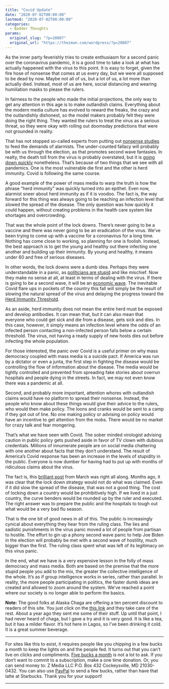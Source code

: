 ```yaml
---
title: "Covid Update"
date: "2020-07-02T00:00:00"
lastmod: "2020-07-02T00:00:00"
categories:
  - Badder Thoughts
params:
  original_slug: "?p=20807"
  original_url: "https://thezman.com/wordpress/?p=20807"
---
```


As the inner party feverishly tries to create enthusiasm for a second
panic over the coronavirus pandemic, it is a good time to take a look at
what has actually happened with the virus to this point. It is easy to
forget, given the fire hose of nonsense that comes at us every day, but
we were all supposed to be dead by now. Maybe not all of us, but a lot
of us, a lot more than actually died. Instead, most of us are here,
social distancing and wearing humiliation masks to please the rulers.

In fairness to the people who made the initial projections, the only way
to get any attention in this age is to make outlandish claims.
Everything about the modern media culture has evolved to reward the
freaks, the crazy and the outlandishly dishonest, so the model makers
probably felt they were doing the right thing. They wanted the rulers to
treat the virus as a serious threat, so they were okay with rolling out
doomsday predictions that were not grounded in reality.

That has not stopped so-called experts from putting out [nonsense
studies](https://www.cnbc.com/2020/07/01/official-us-coronavirus-death-toll-is-a-substantial-undercount-of-actual-tally-new-yale-study-finds.html)
to feed the demands of alarmists. The under-counted fallacy will
probably be with us through the election, as that promotes second wave
fantasies. In realty, the death toll from the virus is probably
overstated, but it is [going down
quickly](https://issuesinsights.com/2020/06/25/falling-covid-19-death-rates-are-even-smaller-than-they-look/)
nonetheless. That’s because of two things that we see with all
pandemics. One is the most vulnerable die first and the other is herd
immunity. Covid is following the same course.

A good example of the power of mass media to warp the truth is how the
phrase “herd immunity” was quickly turned into an epithet. Even now,
alarmist sneer about herd immunity as if it is voodoo. The fact is, the
way forward for this thing was always going to be reaching an infection
level that slowed the spread of the disease. The only question was how
quickly it could happen, without creating problems in the health care
system like shortages and overcrowding.

That was the whole point of the lock downs. There’s never going to be a
vaccine and there was never going to be an eradication of the virus.
We’ve been trying to come up with a vaccine for a coronavirus for a long
time. Nothing has come close to working, so planning for one is foolish.
Instead, the best approach is to get the young and healthy out there
infecting one another and building up their immunity. By young and
healthy, it means under 60 and free of serious diseases.

In other words, the lock downs were a dumb idea. Perhaps they were
understandable in a panic, as [politicians are
stupid](https://www.bloomberg.com/news/articles/2020-06-24/sweden-s-epidemiologist-says-world-went-mad-imposing-lockdowns)
and like mischief. Now they make no sense at all, at least in terms of
dealing with the virus. If there is going to be a second wave, it will
be an [economic
wave](https://www.aier.org/article/again-what-were-the-benefits-of-locking-down/).
The inevitable Covid flare ups in pockets of the country this fall will
simply be the result of slowing the natural spread of the virus and
delaying the progress toward the [Herd Immunity
Threshold](https://jbhandleyblog.com/home/2020/6/28/secondwave).

As an aside, herd immunity does not mean the entire herd must be exposed
and develop antibodies. It can mean that, but it can also mean that
everyone who could get sick and die from a disease, gets sick and dies.
In this case, however, it simply means an infection level where the odds
of an infected person contacting a non-infected person falls below a
certain threshold. The virus, not having a ready supply of new hosts
dies out before infecting the whole population.

For those interested, the panic over Covid is a useful primer on why
mass democracy coupled with mass media is a suicide pact. If America was
run by a dictator or even a junta, the first step in fighting the
disease would be controlling the flow of information about the disease.
The media would be tightly controlled and prevented from spreading fake
stories about overrun hospitals and people dying in the streets. In
fact, we may not even know there was a pandemic at all.

Second, and probably more important, attention whores with outlandish
claims would have no platform to spread their nonsense. Instead, the
people who know about these things would give their advice to the
rulers, who would then make policy. The loons and cranks would be sent
to a camp if they got out of line. No one making policy or advising on
policy would have an incentive to get attention from the mobs. There
would be no market for crazy talk and fear mongering.

That’s what we have seen with Covid. The sober minded virologist
advising caution in public policy gets pushed aside in favor of TV clown
with dubious credentials. Millions of innumerate people are on social
media chattering with one another about facts that they don’t
understand. The result of America’s Covid response has been an increase
in the levels of stupidity in the public. Everyone is now dumber for
having had to put up with months of ridiculous claims about the virus.

The fact is, this [brilliant
post](https://thezman.com/wordpress/?p=20069) from March was right all
along. Months ago, it was clear that the lock down strategy would not do
what was claimed. Even if it did slow the spread of the disease, that
was not a good thing. The cost of locking down a country would be
prohibitively high. If we lived in a just country, the curve benders
would be rounded up by the ruler and executed. The right answer was to
prepare the public and the hospitals to tough out what would be a very
bad flu season.

That is the one bit of good news in all of this. The public is
increasingly cynical about everything they hear from the ruling class.
The lies and sadistic punishments in the virus panic moved a lot of
people from partisan to hostile. The effort to gin up a phony second
wave panic to help Joe Biden in the election will probably be met with a
second wave of hostility, much bigger than the first. The ruling class
spent what was left of its legitimacy on this virus panic.

In the end, what we have is a very expensive lesson in the folly of mass
democracy and mass media. Both are based on the premise that the more
stupid people you add to the mix, the greater the collective
intelligence of the whole. It’s as if group intelligence works in
series, rather than parallel. In reality, the more people participating
in politics, the faster dumb ideas are created and allowed to zoom
around the system. We’ve reached a point where our society is no longer
able to perform the basics.

**Note:** The good folks at Alaska Chaga are offering a ten percent
discount to readers of this site. You just click on the
<a href="https://alaskachaga.us/discount/ZMAN" rel="noopener noreferrer"
target="_blank">this link</a> and they take care of the rest. About a
year ago they sent me some of their stuff. Up until that point, I had
never heard of chaga, but I gave a try and it is very good. It is like a
tea, but it has a milder flavor. It’s hot here in Lagos, so I’ve been
drinking it cold. It is a great summer beverage.

------------------------------------------------------------------------

For sites like this to exist, it requires people like you chipping in a
few bucks a month to keep the lights on and the people fed. It turns out
that you can’t live on clicks and compliments.
<a href="https://www.subscribestar.com/the-z-blog"
rel="noopener noreferrer" target="_blank">Five bucks a month</a> is not
a lot to ask. If you don’t want to commit to a subscription, make a one
time donation. Or, you can send money to: Z Media LLC P.O. Box 432
Cockeysville, MD 21030-0432. You can also use <a
href="https://www.paypal.com/cgi-bin/webscr?cmd=_s-xclick&amp;hosted_button_id=UDAS2Q8JYA6CN&amp;source=url"
rel="noopener noreferrer" target="_blank">PayPal</a> to send a few
bucks, rather than have that latte at Starbucks. Thank you for your
support!

------------------------------------------------------------------------
